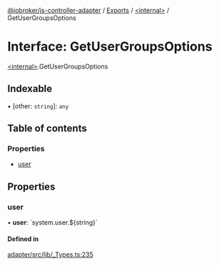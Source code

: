 [@iobroker/js-controller-adapter](../README.md) / [Exports](../modules.md) / [\<internal\>](../modules/internal_.md) / GetUserGroupsOptions

# Interface: GetUserGroupsOptions

[\<internal\>](../modules/internal_.md).GetUserGroupsOptions

## Indexable

▪ [other: `string`]: `any`

## Table of contents

### Properties

- [user](internal_.GetUserGroupsOptions.md#user)

## Properties

### user

• **user**: \`system.user.$\{string}\`

#### Defined in

[adapter/src/lib/_Types.ts:235](https://github.com/ioBroker/ioBroker.js-controller/blob/d90cc88495da0c4a98b36c616636219f6ee5b9a0/packages/adapter/src/lib/_Types.ts#L235)
